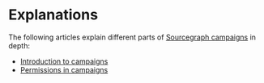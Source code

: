 # Explanations

The following articles explain different parts of [Sourcegraph campaigns](../index.md) in depth:

- [Introduction to campaigns](introduction_to_campaigns.md)
- [Permissions in campaigns](permissions_in_campaigns.md)
